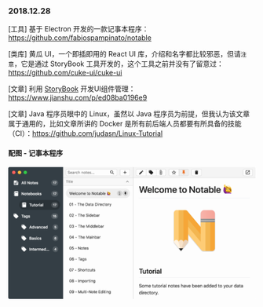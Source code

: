 ### 2018.12.28

[工具] 基于 Electron 开发的一款记事本程序：<https://github.com/fabiospampinato/notable>

[类库] 黄瓜 UI，一个即插即用的 React UI 库，介绍和名字都比较邪恶，但请`注意`，它是通过 StoryBook 工具开发的，这个工具之前并没有了留意过：<https://github.com/cuke-ui/cuke-ui>

[文章] 利用 [StoryBook](https://storybook.js.org/basics/slow-start-guide/) 开发UI组件管理：<https://www.jianshu.com/p/ed08ba0196e9>

[文章] Java 程序员眼中的 Linux，虽然以 Java 程序员为前提，但我认为该文章属于通用的，比如文章所讲的 Docker 是所有前后端人员都要有所具备的技能（CI）：https://github.com/judasn/Linux-Tutorial

#### 配图 - 记事本程序
![记事本程序](https://raw.githubusercontent.com/fabiospampinato/notable/master/resources/demo/main.png)
